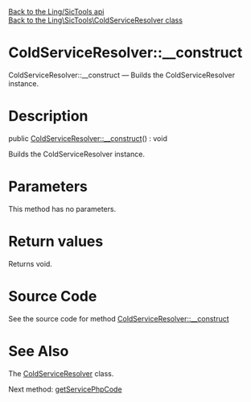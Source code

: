 [Back to the Ling/SicTools api](https://github.com/lingtalfi/SicTools/blob/master/doc/api/Ling/SicTools.md)<br>
[Back to the Ling\SicTools\ColdServiceResolver class](https://github.com/lingtalfi/SicTools/blob/master/doc/api/Ling/SicTools/ColdServiceResolver.md)


ColdServiceResolver::__construct
================



ColdServiceResolver::__construct — Builds the ColdServiceResolver instance.




Description
================


public [ColdServiceResolver::__construct](https://github.com/lingtalfi/SicTools/blob/master/doc/api/Ling/SicTools/ColdServiceResolver/__construct.md)() : void




Builds the ColdServiceResolver instance.




Parameters
================

This method has no parameters.


Return values
================

Returns void.








Source Code
===========
See the source code for method [ColdServiceResolver::__construct](https://github.com/lingtalfi/SicTools/blob/master/ColdServiceResolver.php#L64-L70)


See Also
================

The [ColdServiceResolver](https://github.com/lingtalfi/SicTools/blob/master/doc/api/Ling/SicTools/ColdServiceResolver.md) class.

Next method: [getServicePhpCode](https://github.com/lingtalfi/SicTools/blob/master/doc/api/Ling/SicTools/ColdServiceResolver/getServicePhpCode.md)<br>

